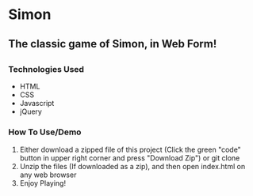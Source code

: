 # Simon
<h2>The classic game of Simon, in Web Form!<h2>

<h3>Technologies Used</h3>
<ul>
  <li>HTML</li>
  <li>CSS</li>
  <li>Javascript</li>
  <li>jQuery</li>
</ul>


<h3>How To Use/Demo</h3>
<ol>
  <li>Either download a zipped file of this project (Click the green "code" button in upper right corner and press "Download Zip") or git clone</li>
  <li>Unzip the files (If downloaded as a zip), and then open index.html on any web browser</li>
  <li>Enjoy Playing!</li>
</ol>
